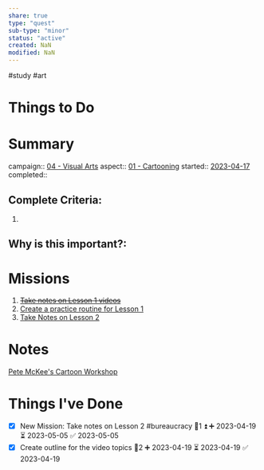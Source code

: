 ```yaml
---
share: true
type: "quest"
sub-type: "minor"
status: "active"
created: NaN 
modified: NaN
---
```

 
 #study #art
# Things to Do

# Summary
campaign:: [04 - Visual Arts](./04%20-%20Visual%20Arts.md)
aspect:: [01 - Cartooning](./01%20-%20Cartooning.md)
started:: [2023-04-17](./2023-04-17.md)
completed::
## Complete Criteria:
1. 

## Why is this important?:

# Missions
1. ~~[Take notes on Lesson 1 videos](./Take%20notes%20on%20Lesson%201%20videos.md)~~
2. [Create a practice routine for Lesson 1](./Create%20a%20practice%20routine%20for%20Lesson%201.md)
3. [Take Notes on Lesson 2](./Take%20Notes%20on%20Lesson%202.md)

# Notes
[Pete McKee's Cartoon Workshop](./Pete%20McKee's%20Cartoon%20Workshop.md)
# Things I've Done
- [x] New Mission: Take notes on Lesson 2  #bureaucracy  🥄1 ⏫ ➕ 2023-04-19 ⏳ 2023-05-05 ✅ 2023-05-05
- [x] Create outline for the video topics 🥄2 ➕ 2023-04-19 ⏳ 2023-04-19 ✅ 2023-04-19